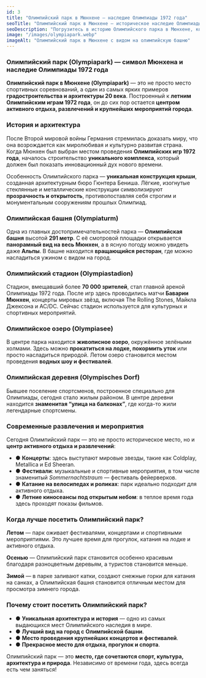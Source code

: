```yaml
---
id: 3
title: "Олимпийский парк в Мюнхене — наследие Олимпиады 1972 года"
seoTitle: "Олимпийский парк в Мюнхене — историческое наследие Олимпиады 1972 года"
seoDescription: "Погрузитесь в историю Олимпийского парка в Мюнхене, который стал символом летних Олимпийских игр 1972 года. Узнайте об архитектуре, аттракционах и значении парка для города."
image: "/images/olympiapark.webp"
imageAlt: "Олимпийский парк в Мюнхене с видом на олимпийскую башню"
---
```


### Олимпийский парк (Olympiapark) — символ Мюнхена и наследие Олимпиады 1972 года

**Олимпийский парк в Мюнхене (Olympiapark)** — это не просто место спортивных соревнований, а один из самых ярких примеров **градостроительства и архитектуры 20 века**. Построенный к **летним Олимпийским играм 1972 года**, он до сих пор остается **центром активного отдыха, развлечений и крупнейших мероприятий города**.

### История и архитектура

После Второй мировой войны Германия стремилась доказать миру, что она возрождается как миролюбивая и культурно развитая страна. Когда Мюнхен был выбран местом проведения **Олимпийских игр 1972 года**, началось строительство **уникального комплекса**, который должен был показать инновационный дух нового времени.

Особенность Олимпийского парка — **уникальная конструкция крыши**, созданная архитектурным бюро Гюнтера Бениша. Лёгкие, изогнутые стеклянные и металлические конструкции символизируют **прозрачность и открытость**, противопоставляя себя строгим и монументальным сооружениям прошлых Олимпиад.

### Олимпийская башня (Olympiaturm)

Одна из главных достопримечательностей парка — **Олимпийская башня** высотой **291 метр**. С её смотровой площадки открывается **панорамный вид на весь Мюнхен**, а в ясную погоду можно увидеть даже **Альпы**. В башне находится **вращающийся ресторан**, где можно насладиться ужином с видом на город.

### Олимпийский стадион (Olympiastadion)

Стадион, вмещавший более **70 000 зрителей**, стал главной ареной Олимпиады 1972 года. После игр здесь проводились матчи **Баварии Мюнхен**, концерты мировых звёзд, включая The Rolling Stones, Майкла Джексона и AC/DC. Сейчас стадион используется для культурных и спортивных мероприятий.

### Олимпийское озеро (Olympiasee)

В центре парка находится **живописное озеро**, окружённое зелёными холмами. Здесь можно **прокатиться на лодке, покормить уток** или просто насладиться природой. Летом озеро становится местом проведения **водных шоу и фестивалей**.

### Олимпийская деревня (Olympisches Dorf)

Бывшее поселение спортсменов, построенное специально для Олимпиады, сегодня стало жилым районом. В центре деревни находится **знаменитая “улица на балконах”**, где когда-то жили легендарные спортсмены.

### Современные развлечения и мероприятия

Сегодня Олимпийский парк — это не просто историческое место, но и **центр активного отдыха и развлечений**:

- ● **Концерты**: здесь выступают мировые звезды, такие как Coldplay, Metallica и Ed Sheeran.
- ● **Фестивали**: музыкальные и спортивные мероприятия, в том числе знаменитый *Sommernachtstraum* — фестиваль фейерверков.
- ● **Катание на велосипедах и роликах**: парк идеально подходит для активного отдыха.
- ● **Летние киносеансы под открытым небом**: в теплое время года здесь проходят показы фильмов.

### Когда лучше посетить Олимпийский парк?

**Летом** — парк оживает фестивалями, концертами и спортивными мероприятиями. Это лучшее время для прогулок, катания на лодке и активного отдыха.

**Осенью** — Олимпийский парк становится особенно красивым благодаря разноцветным деревьям, а туристов становится меньше.

**Зимой** — в парке заливают катки, создают снежные горки для катания на санках, а Олимпийская башня становится отличным местом для просмотра зимнего города.

### Почему стоит посетить Олимпийский парк?

- ● **Уникальная архитектура и история** — одно из самых выдающихся мест Олимпийского наследия в мире.
- ● **Лучший вид на город с Олимпийской башни**.
- ● **Место проведения крупнейших концертов и фестивалей**.
- ● **Прекрасное место для отдыха, прогулок и спорта**.

Олимпийский парк — это **место, где сочетаются спорт, культура, архитектура и природа**. Независимо от времени года, здесь всегда есть чем заняться!
